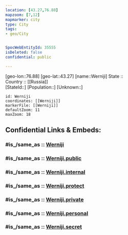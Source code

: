```yaml
---
location: [43.27,76.88] 
mapzoom: [7,12] 
mapmarker: city 
type: City
tags:
- geo/City


SpocWebEntityId: 35555
isDeleted: false
confidential: public

---
```

[geo-lon::76.88] 
[geo-lat::43.27] 
[name::Werniji] 
State ::  
Country :: [[Russia]]  
[StateId::] 
[Population::] 
[Unknown::] 


```leaflet
id: Werniji
coordinates: [[Werniji]] 
markerFile: [[Werniji]] 
defaultZoom: 11 
maxZoom: 18
```


## Confidential Links & Embeds: 

### #is_/same_as :: [Werniji](Werniji.md) 

### #is_/same_as :: [Werniji.public](/_public/Earth/Continent/Asia/Asia~Central/Kazakhstan/Counties/Almaty/City/Werniji.public.md) 

### #is_/same_as :: [Werniji.internal](/_internal/Earth/Continent/Asia/Asia~Central/Kazakhstan/Counties/Almaty/City/Werniji.internal.md) 

### #is_/same_as :: [Werniji.protect](/_protect/Earth/Continent/Asia/Asia~Central/Kazakhstan/Counties/Almaty/City/Werniji.protect.md) 

### #is_/same_as :: [Werniji.private](/_private/Earth/Continent/Asia/Asia~Central/Kazakhstan/Counties/Almaty/City/Werniji.private.md) 

### #is_/same_as :: [Werniji.personal](/_personal/Earth/Continent/Asia/Asia~Central/Kazakhstan/Counties/Almaty/City/Werniji.personal.md) 

### #is_/same_as :: [Werniji.secret](/_secret/Earth/Continent/Asia/Asia~Central/Kazakhstan/Counties/Almaty/City/Werniji.secret.md)

